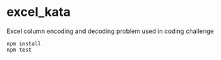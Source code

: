 # excel_kata
Excel column encoding and decoding problem used in coding challenge

```
npm install
npm test
```
